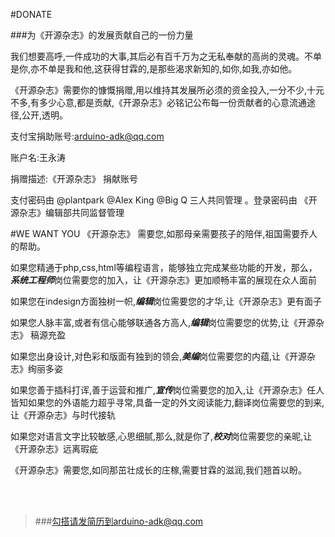 #DONATE

###为《开源杂志》的发展贡献自己的一份力量


我们想要高呼,一件成功的大事,其后必有百千万为之无私奉献的高尚的灵魂。不单是你,亦不单是我和他,这获得甘霖的,是那些渴求新知的,如你,如我,亦如他。

《开源杂志》需要你的慷慨捐赠,用以维持其发展所必须的资金投入,一分不少,十元不多,有多少心意,都是贡献,《开源杂志》必铭记公布每一份贡献者的心意流通途径,公开,透明。

支付宝捐助账号:arduino-adk@qq.com

账户名:王永涛

捐赠描述:《开源杂志》 捐献账号

支付密码由 @plantpark @Alex King @Big Q 三人共同管理 。登录密码由 《开源杂志》编辑部共同监督管理

#WE WANT YOU
《开源杂志》 需要您,如那母亲需要孩子的陪伴,祖国需要乔人的帮助。


如果您精通于php,css,html等编程语言，能够独立完成某些功能的开发，那么，***系统工程师***岗位需要您的加入，让《开源杂志》更加顺畅丰富的展现在众人面前

如果您在indesign方面独树一帜,***编辑***岗位需要您的才华,让《开源杂志》更有面子

如果您人脉丰富,或者有信心能够联通各方高人,***编辑***岗位需要您的优势,让《开源杂志》 稿源充盈

如果您出身设计,对色彩和版面有独到的领会,***美编***岗位需要您的内蕴,让《开源杂志》绚丽多姿

如果您善于插科打诨,善于运营和推广,***宣传***岗位需要您的加入,让《开源杂志》任人皆知如果您的外语能力超乎寻常,具备一定的外文阅读能力,翻译岗位需要您的到来,让《开源杂志》与时代接轨

如果您对语言文字比较敏感,心思细腻,那么,就是你了,***校对***岗位需要您的亲昵,让 《开源杂志》远离瑕疵

《开源杂志》需要您,如同那茁壮成长的庄稼,需要甘霖的滋润,我们翘首以盼。

<br></br>

>###勾搭请发简历到arduino-adk@qq.com
